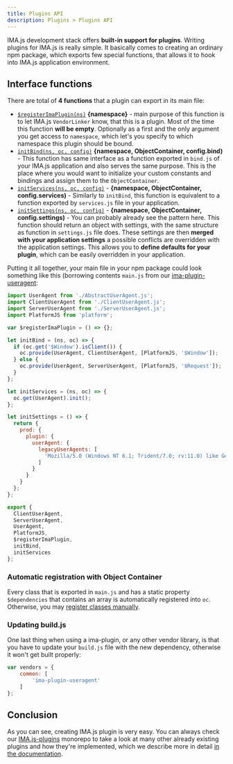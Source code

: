 ```yaml
---
title: Plugins API
description: Plugins > Plugins API
---
```


IMA.js development stack offers **built-in support for plugins**. Writing plugins for IMA.js is really
simple. It basically comes to creating an ordinary npm package, which exports few special functions, that
allows it to hook into IMA.js application environment.

## Interface functions

There are total of **4 functions** that a plugin can export in its main file:
- [`$registerImaPlugin(ns)`](https://github.com/seznam/ima/blob/master/packages/core/src/vendorLinker.js#L38)
**{namespace}** - main purpose of this function is to let IMA.js `VendorLinker`
know, that this is a plugin. Most of the time this function **will be empty**. Optionally as a first and the only argument
you get access to `namespace`, which let's you specify to which namespace this plugin should be bound.
- [`initBind(ns, oc, config)`](https://github.com/seznam/ima/blob/master/packages/core/src/Bootstrap.js#L144)
**{namespace, ObjectContainer, config.bind)** - This function has same interface as a function exported
in `bind.js` of your IMA.js application and also serves the same purpose. This is the place where you would want to initialize
your custom constants and bindings and assign them to the `ObjectContainer`.
- [`initServices(ns, oc, config)`](https://github.com/seznam/ima/blob/master/packages/core/src/Bootstrap.js#L171) -
**{namespace, ObjectContainer, config.services)** - Similarly to `initBind`, this function is equivalent to a
function exported by `services.js` file in your application.
- [`initSettings(ns, oc, config)`](https://github.com/seznam/ima/blob/master/packages/core/src/Bootstrap.js#L82) -
**{namespace, ObjectContainer, config.settings)** - You can probably already see the pattern here. This function should
return an object with settings, with the same structure as function in `settings.js` file does. These settings are
then **merged with your application settings** a possible conflicts are overridden with the application settings.
This allows you to **define defaults for your plugin**, which can be easily overridden in your application.

Putting it all together, your main file in your npm package could look something like this (borrowing contents `main.js`
from our [ima-plugin-useragent](https://github.com/seznam/IMA.js-plugins/blob/master/packages/plugin-useragent/README.md):

```javascript
import UserAgent from './AbstractUserAgent.js';
import ClientUserAgent from './ClientUserAgent.js';
import ServerUserAgent from './ServerUserAgent.js';
import PlatformJS from 'platform';

var $registerImaPlugin = () => {};

let initBind = (ns, oc) => {
  if (oc.get('$Window').isClient()) {
    oc.provide(UserAgent, ClientUserAgent, [PlatformJS, '$Window']);
  } else {
    oc.provide(UserAgent, ServerUserAgent, [PlatformJS, '$Request']);
  }
};

let initServices = (ns, oc) => {
  oc.get(UserAgent).init();
};

let initSettings = () => {
  return {
    prod: {
      plugin: {
        userAgent: {
          legacyUserAgents: [
            'Mozilla/5.0 (Windows NT 6.1; Trident/7.0; rv:11.0) like Gecko'
          ]
        }
      }
    }
  };
};

export {
  ClientUserAgent,
  ServerUserAgent,
  UserAgent,
  PlatformJS,
  $registerImaPlugin,
  initBind,
  initServices
};
```

### Automatic registration with Object Container

Every class that is exported in `main.js` and has a static property `$dependencies` that contains an array is automatically registered into `oc`. Otherwise, you may [register classes manually](https://imajs.io/docs/object-container#manually-registering-dependencies).

### Updating build.js

One last thing when using a ima-plugin, or any other vendor library, is that you have to update your
`build.js` file with the new dependency, otherwise it won't get built properly:

```javascript
var vendors = {
    common: [
        'ima-plugin-useragent'
    ]
};
```

## Conclusion

As you can see, creating IMA.js plugin is very easy. You can always check our
[IMA.js-plugins](https://github.com/seznam/IMA.js-plugins/tree/master) monorepo to take a look at many other already
existing plugins and how they're implemented, which we describe more in detail [in the documentation](/docs/available-plugins).
